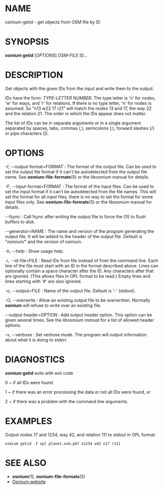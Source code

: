 
# NAME

osmium-getid - get objects from OSM file by ID


# SYNOPSIS

**osmium getid** \[*OPTIONS*\] *OSM-FILE* *ID*...


# DESCRIPTION

Get objects with the given IDs from the input and write them to the output.

IDs have the form: *TYPE-LETTER* *NUMBER*. The type letter is 'n' for nodes,
'w' for ways, and 'r' for relations. If there is no type letter, 'n' for nodes
is assumed. So "n13 w22 17 r21" will match the nodes 13 and 17, the way 22 and
the relation 21. The order in which the IDs appear does not matter.

The list of IDs can be in separate arguments or in a single argument separated
by spaces, tabs, commas (,), semicolons (;), forward slashes (/) or pipe
characters (|).


# OPTIONS

-f, --output-format=FORMAT
:   The format of the output file. Can be used to set the output file format
    if it can't be autodetected from the output file name.
    See **osmium-file-formats**(5) or the libosmium manual for details.

-F, --input-format=FORMAT
:   The format of the input files. Can be used to set the input format if it
    can't be autodetected from the file names. This will set the format for
    all input files, there is no way to set the format for some input files
    only. See **osmium-file-formats**(5) or the libosmium manual for details.

--fsync
:   Call fsync after writing the output file to force the OS to flush buffers
    to disk.

--generator=NAME
:   The name and version of the program generating the output file. It will be
    added to the header of the output file. Default is "*osmium/*" and the version
    of osmium.

-h, --help
:   Show usage help.

-i, --id-file=FILE
:   Read IDs from file instead of from the command line. Each line of the
    file must start with an ID in the format described above. Lines can
    optionally contain a space character after the ID. Any characters after
    that are ignored. (This allows files in OPL format to be read.) Empty
    lines and lines starting with '#' are also ignored.

-o, --output=FILE
:   Name of the output file. Default is '-' (*stdout*).

-O, --overwrite
:   Allow an existing output file to be overwritten. Normally **osmium** will
    refuse to write over an existing file.

--output-header=OPTION
:   Add output header option. This option can be given several times. See the
    *libosmium manual* for a list of allowed header options.

-v, --verbose
:   Set verbose mode. The program will output information about what it is
    doing to *stderr*.


# DIAGNOSTICS

**osmium getid** exits with exit code

0
  ~ if all IDs were found

1
  ~ if there was an error processing the data or not all IDs were found, or

2
  ~ if there was a problem with the command line arguments.


# EXAMPLES

Output nodes 17 and 1234, way 42, and relation 111 to *stdout* in OPL format:

    osmium getid -f opl planet.osm.pbf n1234 w42 n17 r111


# SEE ALSO

* **osmium**(1), **osmium-file-formats**(5)
* [Osmium website](http://osmcode.org/osmium)

